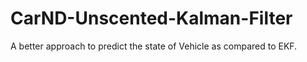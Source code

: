 # CarND-Unscented-Kalman-Filter
A better approach to predict the state of Vehicle as compared to EKF.
